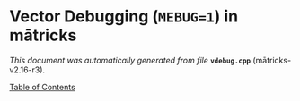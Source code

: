 
# Vector Debugging (`MEBUG=1`) in mātricks
_This document was automatically generated from file_ **`vdebug.cpp`** (mātricks-v2.16-r3).


[Table of Contents](README.md)
